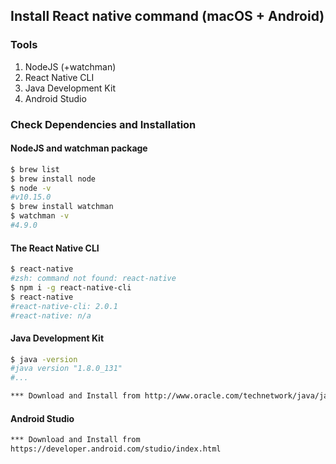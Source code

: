 ## Install React native command (macOS + Android)

### Tools 
1. NodeJS (+watchman)
2. React Native CLI
3. Java Development Kit
4. Android Studio

### Check Dependencies and Installation
#### NodeJS and watchman package
```bash
$ brew list
$ brew install node
$ node -v
#v10.15.0
$ brew install watchman
$ watchman -v
#4.9.0
```
#### The React Native CLI
```bash
$ react-native
#zsh: command not found: react-native
$ npm i -g react-native-cli
$ react-native
#react-native-cli: 2.0.1
#react-native: n/a
```
#### Java Development Kit
```bash
$ java -version
#java version "1.8.0_131"
#...
```
```bash
*** Download and Install from http://www.oracle.com/technetwork/java/javase/downloads/jdk8-downloads-2133151.html
```
#### Android Studio
```bash
*** Download and Install from
https://developer.android.com/studio/index.html
```